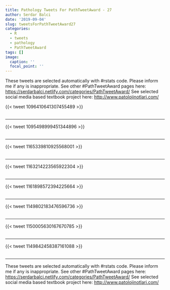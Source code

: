 ```yaml
---
title: Pathology Tweets For PathTweetAward - 27
author: Serdar Balci
date: '2019-09-04'
slug: tweetsForPathTweetAward27
categories:
  - R
  - tweets
  - pathology
  - PathTweetAward
tags: []
image:
  caption: ''
  focal_point: ''
---
```



These tweets are selected automatically with #rstats code. Please inform me if any is inappropriate.
See other #PathTweetAward pages here: https://serdarbalci.netlify.com/categories/PathTweetAward/ 
See selected social media based textbook project here: http://www.patolojinotlari.com/

{{< tweet 1096410641307455489 >}}
<br>
<br>
<hr>
{{< tweet 1095498999451344896 >}}
<br>
<br>
<hr>
{{< tweet 1165339810925568001 >}}
<br>
<br>
<hr>
{{< tweet 1163214223565922304 >}}
<br>
<br>
<hr>
{{< tweet 1161898572394225664 >}}
<br>
<br>
<hr>
{{< tweet 1149802183476596736 >}}
<br>
<br>
<hr>
{{< tweet 1150005630167670785 >}}
<br>
<br>
<hr>
{{< tweet 1149842458387161088 >}}
<br>
<br>
<hr>


These tweets are selected automatically with #rstats code. Please inform me if any is inappropriate.
See other #PathTweetAward pages here: https://serdarbalci.netlify.com/categories/PathTweetAward/ 
See selected social media based textbook project here: http://www.patolojinotlari.com/
